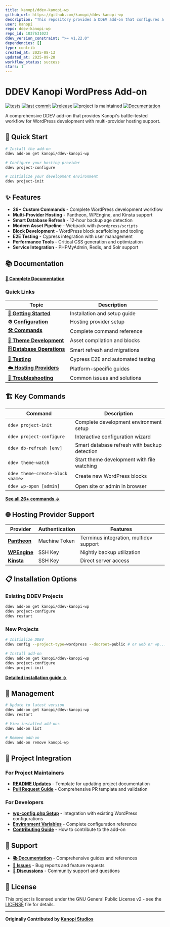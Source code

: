 ```yaml
---
title: kanopi/ddev-kanopi-wp
github_url: https://github.com/kanopi/ddev-kanopi-wp
description: "This repository provides a DDEV add-on that configures a WordPress development environment with Kanopi's standard tooling and workflows."
user: kanopi
repo: ddev-kanopi-wp
repo_id: 1037631023
ddev_version_constraint: ">= v1.22.0"
dependencies: []
type: contrib
created_at: 2025-08-13
updated_at: 2025-09-20
workflow_status: success
stars: 1
---
```


# DDEV Kanopi WordPress Add-on

[![tests](https://github.com/kanopi/ddev-kanopi-wp/actions/workflows/test.yml/badge.svg?branch=main)](https://github.com/kanopi/ddev-kanopi-wp/actions/workflows/test.yml?query=branch%3Amain)
[![last commit](https://img.shields.io/github/last-commit/kanopi/ddev-kanopi-wp)](https://github.com/kanopi/ddev-kanopi-wp/commits)
[![release](https://img.shields.io/github/v/release/kanopi/ddev-kanopi-wp)](https://github.com/kanopi/ddev-kanopi-wp/releases/latest)
![project is maintained](https://img.shields.io/maintenance/yes/2025.svg)
[![Documentation](https://img.shields.io/badge/docs-mkdocs-blue.svg)](https://kanopi.github.io/ddev-kanopi-wp/)

A comprehensive DDEV add-on that provides Kanopi's battle-tested workflow for WordPress development with multi-provider hosting support.

## 🚀 Quick Start

```bash
# Install the add-on
ddev add-on get kanopi/ddev-kanopi-wp

# Configure your hosting provider
ddev project-configure

# Initialize your development environment
ddev project-init
```

## ✨ Features

- **26+ Custom Commands** - Complete WordPress development workflow
- **Multi-Provider Hosting** - Pantheon, WPEngine, and Kinsta support
- **Smart Database Refresh** - 12-hour backup age detection
- **Modern Asset Pipeline** - Webpack with `@wordpress/scripts`
- **Block Development** - WordPress block scaffolding and tooling
- **E2E Testing** - Cypress integration with user management
- **Performance Tools** - Critical CSS generation and optimization
- **Service Integration** - PHPMyAdmin, Redis, and Solr support

## 📚 Documentation

**[📖 Complete Documentation](https://kanopi.github.io/ddev-kanopi-wp/)**

### Quick Links

| Topic | Description |
|-------|-------------|
| **[🏁 Getting Started](https://kanopi.github.io/ddev-kanopi-wp/installation/)** | Installation and setup guide |
| **[⚙️ Configuration](https://kanopi.github.io/ddev-kanopi-wp/configuration/)** | Hosting provider setup |
| **[🛠 Commands](https://kanopi.github.io/ddev-kanopi-wp/commands/)** | Complete command reference |
| **[🎨 Theme Development](https://kanopi.github.io/ddev-kanopi-wp/theme-development/)** | Asset compilation and blocks |
| **[🗄 Database Operations](https://kanopi.github.io/ddev-kanopi-wp/database-operations/)** | Smart refresh and migrations |
| **[🧪 Testing](https://kanopi.github.io/ddev-kanopi-wp/testing/)** | Cypress E2E and automated testing |
| **[☁️ Hosting Providers](https://kanopi.github.io/ddev-kanopi-wp/hosting-providers/)** | Platform-specific guides |
| **[🔧 Troubleshooting](https://kanopi.github.io/ddev-kanopi-wp/troubleshooting/)** | Common issues and solutions |

## 🏗 Key Commands

| Command | Description |
|---------|-------------|
| `ddev project-init` | Complete development environment setup |
| `ddev project-configure` | Interactive configuration wizard |
| `ddev db-refresh [env]` | Smart database refresh with backup detection |
| `ddev theme-watch` | Start theme development with file watching |
| `ddev theme-create-block <name>` | Create new WordPress blocks |
| `ddev wp-open [admin]` | Open site or admin in browser |

[**See all 26+ commands →**](https://kanopi.github.io/ddev-kanopi-wp/commands/)

## 🌐 Hosting Provider Support

| Provider | Authentication | Features |
|----------|---------------|----------|
| **[Pantheon](https://kanopi.github.io/ddev-kanopi-wp/providers/pantheon/)** | Machine Token | Terminus integration, multidev support |
| **[WPEngine](https://kanopi.github.io/ddev-kanopi-wp/providers/wpengine/)** | SSH Key | Nightly backup utilization |
| **[Kinsta](https://kanopi.github.io/ddev-kanopi-wp/providers/kinsta/)** | SSH Key | Direct server access |

## 📋 Installation Options

### Existing DDEV Projects
```bash
ddev add-on get kanopi/ddev-kanopi-wp
ddev project-configure
ddev restart
```

### New Projects
```bash
# Initialize DDEV
ddev config --project-type=wordpress --docroot=public # or web or wp...

# Install add-on
ddev add-on get kanopi/ddev-kanopi-wp
ddev project-configure
ddev project-init
```

[**Detailed installation guide →**](https://kanopi.github.io/ddev-kanopi-wp/installation/)

## 🔧 Management

```bash
# Update to latest version
ddev add-on get kanopi/ddev-kanopi-wp
ddev restart

# View installed add-ons
ddev add-on list

# Remove add-on
ddev add-on remove kanopi-wp
```

## 📖 Project Integration

### For Project Maintainers

- **[README Updates](https://kanopi.github.io/ddev-kanopi-wp/readme-updates/)** - Template for updating project documentation
- **[Pull Request Guide](https://kanopi.github.io/ddev-kanopi-wp/pull-requests/)** - Comprehensive PR template and validation

### For Developers

- **[wp-config.php Setup](https://kanopi.github.io/ddev-kanopi-wp/wp-config-setup/)** - Integration with existing WordPress configurations
- **[Environment Variables](https://kanopi.github.io/ddev-kanopi-wp/environment-variables/)** - Complete configuration reference
- **[Contributing Guide](https://kanopi.github.io/ddev-kanopi-wp/contributing/)** - How to contribute to the add-on

## 🤝 Support

- **[📚 Documentation](https://kanopi.github.io/ddev-kanopi-wp/)** - Comprehensive guides and references
- **[🐛 Issues](https://github.com/kanopi/ddev-kanopi-wp/issues)** - Bug reports and feature requests
- **[💬 Discussions](https://github.com/kanopi/ddev-kanopi-wp/discussions)** - Community support and questions

## 📄 License

This project is licensed under the GNU General Public License v2 - see the [LICENSE](https://github.com/kanopi/ddev-kanopi-wp/blob/main/LICENSE) file for details.

---

**Originally Contributed by [Kanopi Studios](https://kanopi.com)**
